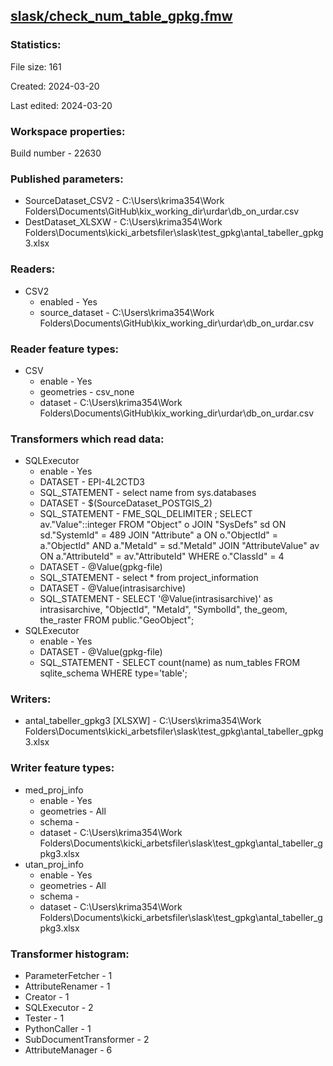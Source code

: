 ﻿## [slask/check_num_table_gpkg.fmw](https://github.com/kicki58/kix_working_dir/blob/master/slask/check_num_table_gpkg.fmw)

### Statistics:
File size: 161

Created: 2024-03-20

Last edited: 2024-03-20


### Workspace properties:
Build number    - 22630

### Published parameters:
*  SourceDataset_CSV2    -   C:\Users\krima354\Work Folders\Documents\GitHub\kix_working_dir\urdar\db_on_urdar.csv
*  DestDataset_XLSXW    -   C:\Users\krima354\Work Folders\Documents\kicki_arbetsfiler\slask\test_gpkg\antal_tabeller_gpkg3.xlsx

### Readers:
*  CSV2
    * enabled    -  Yes
    * source_dataset    -   C:\Users\krima354\Work Folders\Documents\GitHub\kix_working_dir\urdar\db_on_urdar.csv

### Reader feature types:
*  CSV
    * enable - Yes
    * geometries - csv_none
    * dataset - C:\Users\krima354\Work Folders\Documents\GitHub\kix_working_dir\urdar\db_on_urdar.csv

### Transformers which read data:
*  SQLExecutor
    * enable    -   Yes
    * DATASET    -   EPI-4L2CTD3
    * SQL_STATEMENT    -   select name from sys.databases
    * DATASET    -   $(SourceDataset_POSTGIS_2)
    * SQL_STATEMENT    -   FME_SQL_DELIMITER ;
SELECT av."Value"::integer FROM "Object" o JOIN "SysDefs" sd ON sd."SystemId" = 489
    JOIN "Attribute" a ON o."ObjectId" = a."ObjectId" AND a."MetaId" = sd."MetaId"
    JOIN "AttributeValue" av ON a."AttributeId" = av."AttributeId" WHERE o."ClassId" = 4
    * DATASET    -   @Value(gpkg-file)
    * SQL_STATEMENT    -   select * from project_information
    * DATASET    -   @Value(intrasisarchive)
    * SQL_STATEMENT    -   SELECT '@Value(intrasisarchive)' as intrasisarchive, "ObjectId", "MetaId", "SymbolId", the_geom, the_raster FROM public."GeoObject";
*  SQLExecutor
    * enable    -   Yes
    * DATASET    -   @Value(gpkg-file)
    * SQL_STATEMENT    -   SELECT count(name) as num_tables FROM sqlite_schema WHERE type='table';

### Writers:
*  antal_tabeller_gpkg3 [XLSXW]    -   C:\Users\krima354\Work Folders\Documents\kicki_arbetsfiler\slask\test_gpkg\antal_tabeller_gpkg3.xlsx

### Writer feature types:
*  med_proj_info
    * enable - Yes
    * geometries - All
    * schema - 
    * dataset - C:\Users\krima354\Work Folders\Documents\kicki_arbetsfiler\slask\test_gpkg\antal_tabeller_gpkg3.xlsx
*  utan_proj_info
    * enable - Yes
    * geometries - All
    * schema - 
    * dataset - C:\Users\krima354\Work Folders\Documents\kicki_arbetsfiler\slask\test_gpkg\antal_tabeller_gpkg3.xlsx

### Transformer histogram:
*  ParameterFetcher    -   1
*  AttributeRenamer    -   1
*  Creator    -   1
*  SQLExecutor    -   2
*  Tester    -   1
*  PythonCaller    -   1
*  SubDocumentTransformer    -   2
*  AttributeManager    -   6

